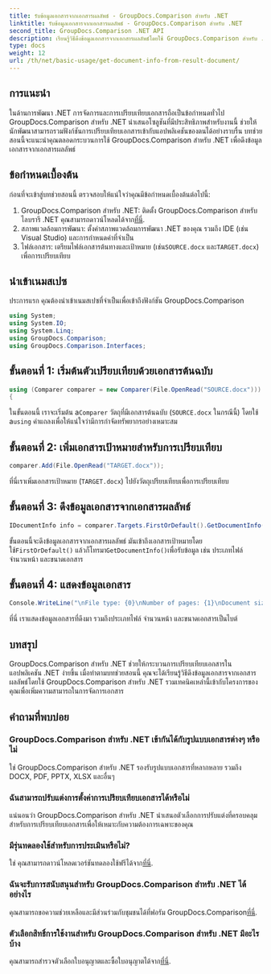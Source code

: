 ```yaml
---
title: รับข้อมูลเอกสารจากเอกสารผลลัพธ์ - GroupDocs.Comparison สำหรับ .NET
linktitle: รับข้อมูลเอกสารจากเอกสารผลลัพธ์ - GroupDocs.Comparison สำหรับ .NET
second_title: GroupDocs.Comparison .NET API
description: เรียนรู้วิธีดึงข้อมูลเอกสารจากเอกสารผลลัพธ์โดยใช้ GroupDocs.Comparison สำหรับ .NET อธิบายขั้นตอนง่ายๆ สำหรับนักพัฒนา .NET
type: docs
weight: 12
url: /th/net/basic-usage/get-document-info-from-result-document/
---
```

## การแนะนำ
ในด้านการพัฒนา .NET การจัดการและการเปรียบเทียบเอกสารถือเป็นข้อกำหนดทั่วไป GroupDocs.Comparison สำหรับ .NET นำเสนอโซลูชันที่มีประสิทธิภาพสำหรับงานนี้ ช่วยให้นักพัฒนาสามารถรวมฟังก์ชันการเปรียบเทียบเอกสารเข้ากับแอปพลิเคชันของตนได้อย่างราบรื่น บทช่วยสอนนี้จะแนะนำคุณตลอดกระบวนการใช้ GroupDocs.Comparison สำหรับ .NET เพื่อดึงข้อมูลเอกสารจากเอกสารผลลัพธ์ 
## ข้อกำหนดเบื้องต้น
ก่อนที่จะเข้าสู่บทช่วยสอนนี้ ตรวจสอบให้แน่ใจว่าคุณมีข้อกำหนดเบื้องต้นต่อไปนี้:
1. GroupDocs.Comparison สำหรับ .NET: ติดตั้ง GroupDocs.Comparison สำหรับไลบรารี .NET คุณสามารถดาวน์โหลดได้จาก[ที่นี่](https://releases.groupdocs.com/comparison/net/).
2. สภาพแวดล้อมการพัฒนา: ตั้งค่าสภาพแวดล้อมการพัฒนา .NET ของคุณ รวมถึง IDE (เช่น Visual Studio) และการกำหนดค่าที่จำเป็น
3.  ไฟล์เอกสาร: เตรียมไฟล์เอกสารต้นทางและเป้าหมาย (เช่น`SOURCE.docx` และ`TARGET.docx`) เพื่อการเปรียบเทียบ

## นำเข้าเนมสเปซ
ประการแรก คุณต้องนำเข้าเนมสเปซที่จำเป็นเพื่อเข้าถึงฟังก์ชัน GroupDocs.Comparison

```csharp
using System;
using System.IO;
using System.Linq;
using GroupDocs.Comparison;
using GroupDocs.Comparison.Interfaces;
```

## ขั้นตอนที่ 1: เริ่มต้นตัวเปรียบเทียบด้วยเอกสารต้นฉบับ
```csharp
using (Comparer comparer = new Comparer(File.OpenRead("SOURCE.docx")))
{
```
 ในขั้นตอนนี้ เราจะเริ่มต้น a`Comparer` วัตถุที่มีเอกสารต้นฉบับ (`SOURCE.docx` ในกรณีนี้) โดยใช้ a`using` คำแถลงเพื่อให้แน่ใจว่ามีการกำจัดทรัพยากรอย่างเหมาะสม
## ขั้นตอนที่ 2: เพิ่มเอกสารเป้าหมายสำหรับการเปรียบเทียบ
```csharp
comparer.Add(File.OpenRead("TARGET.docx"));
```
ที่นี่เราเพิ่มเอกสารเป้าหมาย (`TARGET.docx`) ไปยังวัตถุเปรียบเทียบเพื่อการเปรียบเทียบ
## ขั้นตอนที่ 3: ดึงข้อมูลเอกสารจากเอกสารผลลัพธ์
```csharp
IDocumentInfo info = comparer.Targets.FirstOrDefault().GetDocumentInfo();
```
 ขั้นตอนนี้จะดึงข้อมูลเอกสารจากเอกสารผลลัพธ์ มันเข้าถึงเอกสารเป้าหมายโดยใช้`FirstOrDefault()` แล้วก็โทรมา`GetDocumentInfo()`เพื่อรับข้อมูล เช่น ประเภทไฟล์ จำนวนหน้า และขนาดเอกสาร
## ขั้นตอนที่ 4: แสดงข้อมูลเอกสาร
```csharp
Console.WriteLine("\nFile type: {0}\nNumber of pages: {1}\nDocument size: {2} bytes", info.FileType, info.PageCount, info.Size);
```
ที่นี่ เราแสดงข้อมูลเอกสารที่ดึงมา รวมถึงประเภทไฟล์ จำนวนหน้า และขนาดเอกสารเป็นไบต์

## บทสรุป
GroupDocs.Comparison สำหรับ .NET ช่วยให้กระบวนการเปรียบเทียบเอกสารในแอปพลิเคชัน .NET ง่ายขึ้น เมื่อทำตามบทช่วยสอนนี้ คุณจะได้เรียนรู้วิธีดึงข้อมูลเอกสารจากเอกสารผลลัพธ์โดยใช้ GroupDocs.Comparison สำหรับ .NET รวมเทคนิคเหล่านี้เข้ากับโครงการของคุณเพื่อเพิ่มความสามารถในการจัดการเอกสาร
## คำถามที่พบบ่อย
### GroupDocs.Comparison สำหรับ .NET เข้ากันได้กับรูปแบบเอกสารต่างๆ หรือไม่
ใช่ GroupDocs.Comparison สำหรับ .NET รองรับรูปแบบเอกสารที่หลากหลาย รวมถึง DOCX, PDF, PPTX, XLSX และอื่นๆ
### ฉันสามารถปรับแต่งการตั้งค่าการเปรียบเทียบเอกสารได้หรือไม่
แน่นอนว่า GroupDocs.Comparison สำหรับ .NET นำเสนอตัวเลือกการปรับแต่งที่ครอบคลุมสำหรับการเปรียบเทียบเอกสารเพื่อให้เหมาะกับความต้องการเฉพาะของคุณ
### มีรุ่นทดลองใช้สำหรับการประเมินหรือไม่?
 ใช่ คุณสามารถดาวน์โหลดเวอร์ชันทดลองใช้ฟรีได้จาก[ที่นี่](https://releases.groupdocs.com/).
### ฉันจะรับการสนับสนุนสำหรับ GroupDocs.Comparison สำหรับ .NET ได้อย่างไร
 คุณสามารถขอความช่วยเหลือและมีส่วนร่วมกับชุมชนได้ที่ฟอรัม GroupDocs.Comparison[ที่นี่](https://forum.groupdocs.com/c/comparison/12).
### ตัวเลือกสิทธิ์การใช้งานสำหรับ GroupDocs.Comparison สำหรับ .NET มีอะไรบ้าง
 คุณสามารถสำรวจตัวเลือกใบอนุญาตและซื้อใบอนุญาตได้จาก[ที่นี่](https://purchase.groupdocs.com/buy).